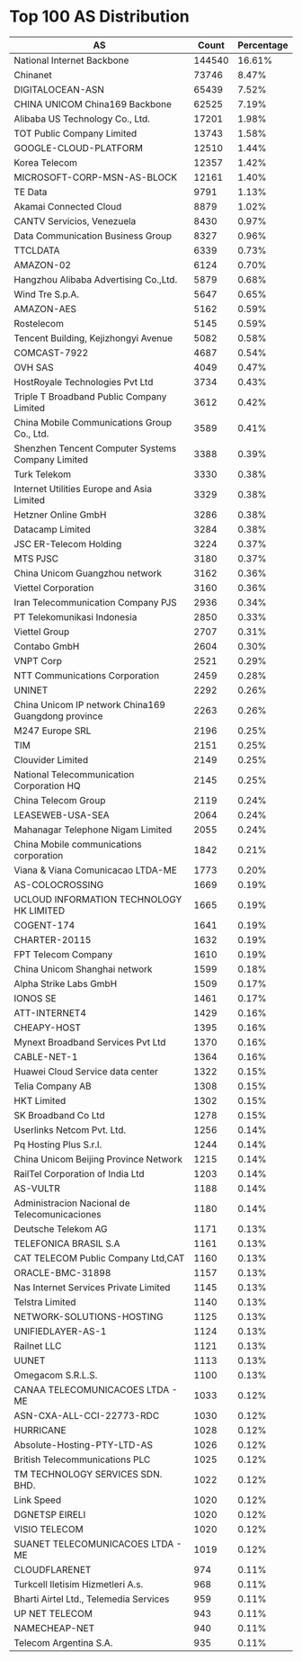 # Top 100 AS Distribution
| AS | Count | Percentage |
|----|----|----|
| National Internet Backbone | 144540 | 16.61% |
| Chinanet | 73746 | 8.47% |
| DIGITALOCEAN-ASN | 65439 | 7.52% |
| CHINA UNICOM China169 Backbone | 62525 | 7.19% |
| Alibaba US Technology Co., Ltd. | 17201 | 1.98% |
| TOT Public Company Limited | 13743 | 1.58% |
| GOOGLE-CLOUD-PLATFORM | 12510 | 1.44% |
| Korea Telecom | 12357 | 1.42% |
| MICROSOFT-CORP-MSN-AS-BLOCK | 12161 | 1.40% |
| TE Data | 9791 | 1.13% |
| Akamai Connected Cloud | 8879 | 1.02% |
| CANTV Servicios, Venezuela | 8430 | 0.97% |
| Data Communication Business Group | 8327 | 0.96% |
| TTCLDATA | 6339 | 0.73% |
| AMAZON-02 | 6124 | 0.70% |
| Hangzhou Alibaba Advertising Co.,Ltd. | 5879 | 0.68% |
| Wind Tre S.p.A. | 5647 | 0.65% |
| AMAZON-AES | 5162 | 0.59% |
| Rostelecom | 5145 | 0.59% |
| Tencent Building, Kejizhongyi Avenue | 5082 | 0.58% |
| COMCAST-7922 | 4687 | 0.54% |
| OVH SAS | 4049 | 0.47% |
| HostRoyale Technologies Pvt Ltd | 3734 | 0.43% |
| Triple T Broadband Public Company Limited | 3612 | 0.42% |
| China Mobile Communications Group Co., Ltd. | 3589 | 0.41% |
| Shenzhen Tencent Computer Systems Company Limited | 3388 | 0.39% |
| Turk Telekom | 3330 | 0.38% |
| Internet Utilities Europe and Asia Limited | 3329 | 0.38% |
| Hetzner Online GmbH | 3286 | 0.38% |
| Datacamp Limited | 3284 | 0.38% |
| JSC ER-Telecom Holding | 3224 | 0.37% |
| MTS PJSC | 3180 | 0.37% |
| China Unicom Guangzhou network | 3162 | 0.36% |
| Viettel Corporation | 3160 | 0.36% |
| Iran Telecommunication Company PJS | 2936 | 0.34% |
| PT Telekomunikasi Indonesia | 2850 | 0.33% |
| Viettel Group | 2707 | 0.31% |
| Contabo GmbH | 2604 | 0.30% |
| VNPT Corp | 2521 | 0.29% |
| NTT Communications Corporation | 2459 | 0.28% |
| UNINET | 2292 | 0.26% |
| China Unicom IP network China169 Guangdong province | 2263 | 0.26% |
| M247 Europe SRL | 2196 | 0.25% |
| TIM | 2151 | 0.25% |
| Clouvider Limited | 2149 | 0.25% |
| National Telecommunication Corporation HQ | 2145 | 0.25% |
| China Telecom Group | 2119 | 0.24% |
| LEASEWEB-USA-SEA | 2064 | 0.24% |
| Mahanagar Telephone Nigam Limited | 2055 | 0.24% |
| China Mobile communications corporation | 1842 | 0.21% |
| Viana & Viana Comunicacao LTDA-ME | 1773 | 0.20% |
| AS-COLOCROSSING | 1669 | 0.19% |
| UCLOUD INFORMATION TECHNOLOGY HK LIMITED | 1665 | 0.19% |
| COGENT-174 | 1641 | 0.19% |
| CHARTER-20115 | 1632 | 0.19% |
| FPT Telecom Company | 1610 | 0.19% |
| China Unicom Shanghai network | 1599 | 0.18% |
| Alpha Strike Labs GmbH | 1509 | 0.17% |
| IONOS SE | 1461 | 0.17% |
| ATT-INTERNET4 | 1429 | 0.16% |
| CHEAPY-HOST | 1395 | 0.16% |
| Mynext Broadband Services Pvt Ltd | 1370 | 0.16% |
| CABLE-NET-1 | 1364 | 0.16% |
| Huawei Cloud Service data center | 1322 | 0.15% |
| Telia Company AB | 1308 | 0.15% |
| HKT Limited | 1302 | 0.15% |
| SK Broadband Co Ltd | 1278 | 0.15% |
| Userlinks Netcom Pvt. Ltd. | 1256 | 0.14% |
| Pq Hosting Plus S.r.l. | 1244 | 0.14% |
| China Unicom Beijing Province Network | 1215 | 0.14% |
| RailTel Corporation of India Ltd | 1203 | 0.14% |
| AS-VULTR | 1188 | 0.14% |
| Administracion Nacional de Telecomunicaciones | 1180 | 0.14% |
| Deutsche Telekom AG | 1171 | 0.13% |
| TELEFONICA BRASIL S.A | 1161 | 0.13% |
| CAT TELECOM Public Company Ltd,CAT | 1160 | 0.13% |
| ORACLE-BMC-31898 | 1157 | 0.13% |
| Nas Internet Services Private Limited | 1145 | 0.13% |
| Telstra Limited | 1140 | 0.13% |
| NETWORK-SOLUTIONS-HOSTING | 1125 | 0.13% |
| UNIFIEDLAYER-AS-1 | 1124 | 0.13% |
| Railnet LLC | 1121 | 0.13% |
| UUNET | 1113 | 0.13% |
| Omegacom S.R.L.S. | 1100 | 0.13% |
| CANAA TELECOMUNICACOES LTDA - ME | 1033 | 0.12% |
| ASN-CXA-ALL-CCI-22773-RDC | 1030 | 0.12% |
| HURRICANE | 1028 | 0.12% |
| Absolute-Hosting-PTY-LTD-AS | 1026 | 0.12% |
| British Telecommunications PLC | 1025 | 0.12% |
| TM TECHNOLOGY SERVICES SDN. BHD. | 1022 | 0.12% |
| Link Speed | 1020 | 0.12% |
| DGNETSP EIRELI | 1020 | 0.12% |
| VISIO TELECOM | 1020 | 0.12% |
| SUANET TELECOMUNICACOES LTDA - ME | 1019 | 0.12% |
| CLOUDFLARENET | 974 | 0.11% |
| Turkcell Iletisim Hizmetleri A.s. | 968 | 0.11% |
| Bharti Airtel Ltd., Telemedia Services | 959 | 0.11% |
| UP NET TELECOM | 943 | 0.11% |
| NAMECHEAP-NET | 940 | 0.11% |
| Telecom Argentina S.A. | 935 | 0.11% |
